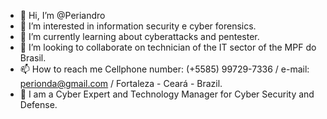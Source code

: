 - 👋 Hi, I’m @Periandro
- 👀 I’m interested in information security e cyber forensics.
- 🌱 I’m currently learning about cyberattacks and pentester.
- 💞️ I’m looking to collaborate on technician of the IT sector of the MPF do Brasil.
- 📫 How to reach me Cellphone number: (+5585) 99729-7336 / e-mail: perionda@gmail.com / Fortaleza - Ceará - Brazil.
- 💼 I am a Cyber Expert and Technology Manager for Cyber Security and Defense.
<!---
Periandro/Periandro is a ✨ special ✨ repository because its `README.md` (this file) appears on your GitHub profile.
You can click the Preview link to take a look at your changes.
--->
